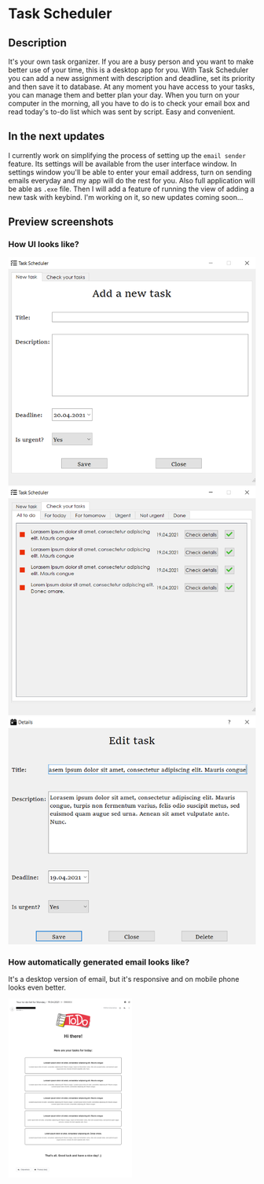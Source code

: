 # Task Scheduler
## Description
It's your own task organizer. If you are a busy person and you want to make better use of your time, this is a desktop app for you. With Task Scheduler you can add a new assignment with description and deadline, set its priority and then save it to database. At any moment you have access to your tasks, you can manage them and better plan your day. When you turn on your computer in the morning, all you have to do is to check your email box and read today's to-do list which was sent by script. Easy and convenient.

## In the next updates
I currently work on simplifying the process of setting up the `email sender` feature. Its settings will be available from the user interface window. In settings window you'll be able to enter your email address, turn on sending emails everyday and my app will do the rest for you. Also full application will be able as `.exe` file. Then I will add a feature of running the view of adding a new task with keybind. I'm working on it, so new updates coming soon... 

## Preview screenshots


### How UI looks like?

<img src="preview_screenshots/addANewTask.png" alt="add a new task preview screenshot">
<img src="preview_screenshots/listOfTasks.png" alt="list of tasks screenshot">
<img src="preview_screenshots/editTask.png" alt="edit task screenshot">


### How automatically generated email looks like?

It's a desktop version of email, but it's responsive and on mobile phone looks even better.

<img src="preview_screenshots/email.png" alt="email preview screenshot" style=" width: 50%; height: auto;">
